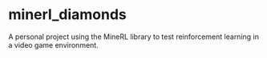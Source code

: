 # minerl_diamonds
A personal project using the MineRL library to test reinforcement learning in a video game environment.
